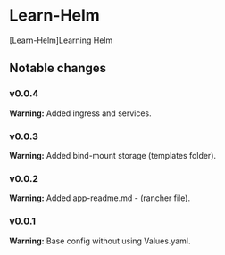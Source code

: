 # Learn-Helm

[Learn-Helm]Learning Helm


## Notable changes
### v0.0.4
**Warning:** Added ingress and services.
### v0.0.3
**Warning:** Added bind-mount storage (templates folder).
### v0.0.2
**Warning:** Added app-readme.md - (rancher file).
### v0.0.1
**Warning:** Base config without using Values.yaml.
